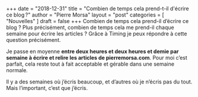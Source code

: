 +++
date       = "2018-12-31"
title      = "Combien de temps cela prend-t-il d'écrire ce blog ?"
author     = "Pierre Morsa"
layout     = "post"
categories = [ "Nouvelles" ]
draft      = false
+++
Combien de temps cela prend-il d’écrire ce blog ? Plus précisément, combien de temps cela me prend-il chaque semaine pour écrire les articles ? Grâce à Timing je peux répondre à cette question précisément.

Je passe en moyenne **entre deux heures et deux heures et demie par semaine à écrire et relire les articles de pierremorsa.com**. Pour moi c’est parfait, cela reste tout à fait acceptable et gérable dans une semaine normale.

Il y a des semaines où j’écris beaucoup, et d’autres où je n’écris pas du tout. Mais l’important, c’est que j’écris.